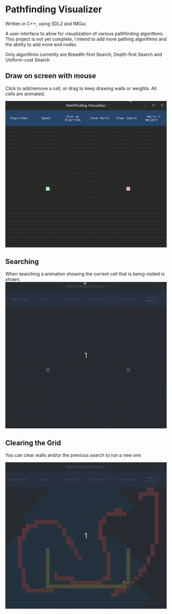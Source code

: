 # Pathfinding Visualizer
Written in C++, using SDL2 and IMGui.

A user interface to allow for visualization of various pathfinding algorithms.
This project is not yet complete, I intend to add more pathing algorithms and 
the ability to add more end nodes.

Only algorithms currently are Breadth-first Search, Depth-first Search and Uniform-cost Search

## Draw on screen with mouse 
Click to add/remove a cell, or drag to keep drawing walls or weights.
All cells are animated.

![Draw](./gifs/draw_walls.gif)

## Searching 
When searching a animation showing the current cell that is being visited is shown.
![BFS](./gifs/BFS.gif)

## Clearing the Grid
You can clear walls and/or the previous search to run a new one

![DFS](./gifs/DFS.gif)

